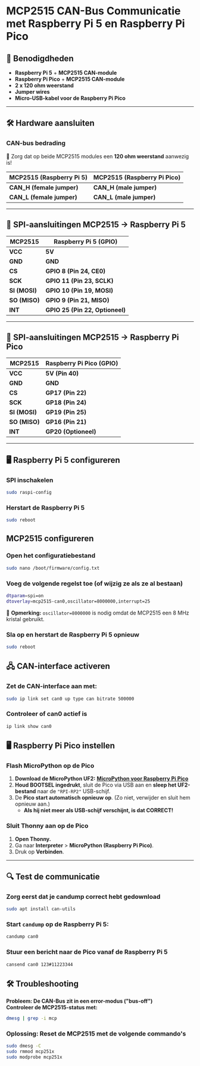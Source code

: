 # MCP2515 CAN-Bus Communicatie met Raspberry Pi 5 en Raspberry Pi Pico

## 📌 Benodigdheden
- **Raspberry Pi 5** + **MCP2515 CAN-module**
- **Raspberry Pi Pico** + **MCP2515 CAN-module**
- **2 x 120 ohm weerstand**
- **Jumper wires**
- **Micro-USB-kabel voor de Raspberry Pi Pico**

---

## 🛠️ Hardware aansluiten

### **CAN-bus bedrading**
🔹 Zorg dat op beide MCP2515 modules een **120 ohm weerstand** aanwezig is!  

| **MCP2515 (Raspberry Pi 5)** | **MCP2515 (Raspberry Pi Pico)** |
|------------------------------|---------------------------------|
| **CAN_H (female jumper)** | **CAN_H (male jumper)** |
| **CAN_L (female jumper)** | **CAN_L (male jumper)** |

---

## 🔌 SPI-aansluitingen MCP2515 → Raspberry Pi 5

| **MCP2515** | **Raspberry Pi 5 (GPIO)** |
|------------|---------------------------|
| **VCC** | **5V** |
| **GND** | **GND** |
| **CS** | **GPIO 8 (Pin 24, CE0)** |
| **SCK** | **GPIO 11 (Pin 23, SCLK)** |
| **SI (MOSI)** | **GPIO 10 (Pin 19, MOSI)** |
| **SO (MISO)** | **GPIO 9 (Pin 21, MISO)** |
| **INT** | **GPIO 25 (Pin 22, Optioneel)** |

---

## 🔌 SPI-aansluitingen MCP2515 → Raspberry Pi Pico

| **MCP2515** | **Raspberry Pi Pico (GPIO)** |
|------------|-------------------------------|
| **VCC** | **5V (Pin 40)** |
| **GND** | **GND** |
| **CS** | **GP17 (Pin 22)** |
| **SCK** | **GP18 (Pin 24)** |
| **SI (MOSI)** | **GP19 (Pin 25)** |
| **SO (MISO)** | **GP16 (Pin 21)** |
| **INT** | **GP20 (Optioneel)** |

---

## 🖥️ Raspberry Pi 5 configureren

### **SPI inschakelen**
```bash
sudo raspi-config
```

### **Herstart de Raspberry Pi 5**
```bash
sudo reboot
```

## MCP2515 configureren

### **Open het configuratiebestand**
```bash
sudo nano /boot/firmware/config.txt
```

###  **Voeg de volgende regelst toe (of wijzig ze als ze al bestaan)**
```bash
dtparam=spi=on
dtoverlay=mcp2515-can0,oscillator=8000000,interrupt=25
```

🔹 **Opmerking:** `oscillator=8000000` is nodig omdat de MCP2515 een 8 MHz kristal gebruikt.


### **Sla op en herstart de Raspberry Pi 5 opnieuw**
```bash
sudo reboot
```

## 🖧 CAN-interface activeren

### **Zet de CAN-interface aan met:**
```bash
sudo ip link set can0 up type can bitrate 500000
```

### **Controleer of can0 actief is**
```bash
ip link show can0
```

## 🖥️ Raspberry Pi Pico instellen

### **Flash MicroPython op de Pico**
1. **Download de MicroPython UF2:** [**MicroPython voor Raspberry Pi Pico**](https://micropython.org/download/RPI_PICO/)  
2. **Houd BOOTSEL ingedrukt**, sluit de Pico via USB aan en **sleep het UF2-bestand** naar de `"RPI-RP2"` USB-schijf.  
3. De **Pico start automatisch opnieuw op**. (Zo niet, verwijder en sluit hem opnieuw aan.)  
   - **Als hij niet meer als USB-schijf verschijnt, is dat CORRECT!** 

### **Sluit Thonny aan op de Pico**
1. **Open Thonny.**
2. Ga naar **Interpreter** > **MicroPython (Raspberry Pi Pico)**.
3. Druk op **Verbinden**.

---

## 🔍 Test de communicatie

### **Zorg eerst dat je candump correct hebt gedownload**
```bash
sudo apt install can-utils
```

### **Start `candump` op de Raspberry Pi 5:**
```bash
candump can0
```

### **Stuur een bericht naar de Pico vanaf de Raspberry Pi 5**
```bash
cansend can0 123#11223344
```

## 🛠️ Troubleshooting

**Probleem: De CAN-Bus zit in een error-modus ("bus-off")**  
**Controleer de MCP2515-status met:**
```bash
dmesg | grep -i mcp
```

### **Oplossing: Reset de MCP2515 met de volgende commando's**
```bash
sudo dmesg -C
sudo rmmod mcp251x
sudo modprobe mcp251x
```
